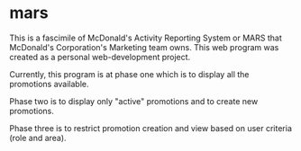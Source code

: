 # mars
This is a fascimile of McDonald's Activity Reporting System or MARS that McDonald's Corporation's Marketing team owns. This web program was created as a personal web-development project.

Currently, this program is at phase one which is to display all the promotions available.

Phase two is to display only "active" promotions and to create new promotions.

Phase three is to restrict promotion creation and view based on user criteria (role and area).
